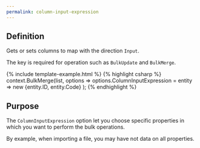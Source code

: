 ```yaml
---
permalink: column-input-expression
---
```


## Definition
Gets or sets columns to map with the direction `Input`.

The key is required for operation such as `BulkUpdate` and `BulkMerge`.

{% include template-example.html %} 
{% highlight csharp %}
context.BulkMerge(list, options => 
        options.ColumnInputExpression = entity => new {entity.ID, entity.Code}
); 
{% endhighlight %}

## Purpose
The `ColumnInputExpression` option let you choose specific properties in which you want to perform the bulk operations.

By example, when importing a file, you may have not data on all properties.